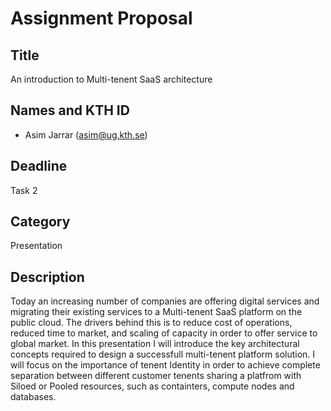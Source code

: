 # Assignment Proposal

## Title

An introduction to Multi-tenent SaaS architecture

## Names and KTH ID
  - Asim Jarrar (asim@ug.kth.se)

## Deadline

Task 2

## Category

Presentation

## Description

Today an increasing number of companies are offering digital services and migrating their existing services to a Multi-tenent SaaS platform on the public cloud.
The drivers behind this is to reduce cost of operations, reduced time to market, and scaling of capacity in order to offer service to global market.
In this presentation I will introduce the key architectural concepts required to design a successfull multi-tenent platform solution.
I will focus on the importance of tenent Identity in order to achieve complete separation between different customer tenents sharing a platfrom 
with Siloed or Pooled resources, such as containters, compute nodes and databases.
